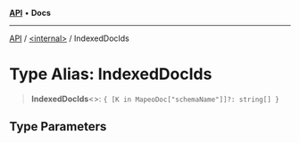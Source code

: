[**API**](../../README.md) • **Docs**

***

[API](../../README.md) / [\<internal\>](../README.md) / IndexedDocIds

# Type Alias: IndexedDocIds

> **IndexedDocIds**\<\>: `{ [K in MapeoDoc["schemaName"]]?: string[] }`

## Type Parameters
